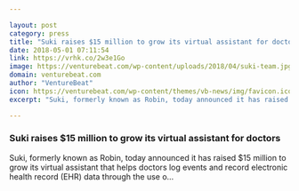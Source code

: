 ```yaml
---

layout: post
category: press
title: "Suki raises $15 million to grow its virtual assistant for doctors"
date: 2018-05-01 07:11:54
link: https://vrhk.co/2w3e1Go
image: https://venturebeat.com/wp-content/uploads/2018/04/suki-team.jpg?fit=7952%2C5304&strip=all
domain: venturebeat.com
author: "VentureBeat"
icon: https://venturebeat.com/wp-content/themes/vb-news/img/favicon.ico
excerpt: "Suki, formerly known as Robin, today announced it has raised $15 million to grow its virtual assistant that helps doctors log events and record electronic health record (EHR) data through the use o…"

---
```


### Suki raises $15 million to grow its virtual assistant for doctors

Suki, formerly known as Robin, today announced it has raised $15 million to grow its virtual assistant that helps doctors log events and record electronic health record (EHR) data through the use o…